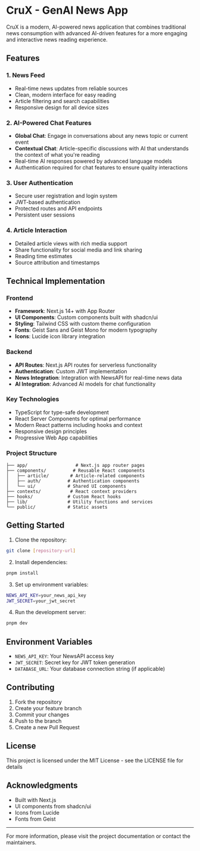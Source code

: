 # CruX - GenAI News App

CruX is a modern, AI-powered news application that combines traditional news consumption with advanced AI-driven features for a more engaging and interactive news reading experience.

## Features

### 1. News Feed
- Real-time news updates from reliable sources
- Clean, modern interface for easy reading
- Article filtering and search capabilities
- Responsive design for all device sizes

### 2. AI-Powered Chat Features
- **Global Chat**: Engage in conversations about any news topic or current event
- **Contextual Chat**: Article-specific discussions with AI that understands the context of what you're reading
- Real-time AI responses powered by advanced language models
- Authentication required for chat features to ensure quality interactions

### 3. User Authentication
- Secure user registration and login system
- JWT-based authentication
- Protected routes and API endpoints
- Persistent user sessions

### 4. Article Interaction
- Detailed article views with rich media support
- Share functionality for social media and link sharing
- Reading time estimates
- Source attribution and timestamps

## Technical Implementation

### Frontend
- **Framework**: Next.js 14+ with App Router
- **UI Components**: Custom components built with shadcn/ui
- **Styling**: Tailwind CSS with custom theme configuration
- **Fonts**: Geist Sans and Geist Mono for modern typography
- **Icons**: Lucide icon library integration

### Backend
- **API Routes**: Next.js API routes for serverless functionality
- **Authentication**: Custom JWT implementation
- **News Integration**: Integration with NewsAPI for real-time news data
- **AI Integration**: Advanced AI models for chat functionality

### Key Technologies
- TypeScript for type-safe development
- React Server Components for optimal performance
- Modern React patterns including hooks and context
- Responsive design principles
- Progressive Web App capabilities

### Project Structure
```
├── app/                  # Next.js app router pages
├── components/          # Reusable React components
│   ├── article/        # Article-related components
│   ├── auth/          # Authentication components
│   └── ui/            # Shared UI components
├── contexts/           # React context providers
├── hooks/             # Custom React hooks
├── lib/               # Utility functions and services
└── public/            # Static assets
```

## Getting Started

1. Clone the repository:
```bash
git clone [repository-url]
```

2. Install dependencies:
```bash
pnpm install
```

3. Set up environment variables:
```bash
NEWS_API_KEY=your_news_api_key
JWT_SECRET=your_jwt_secret
```

4. Run the development server:
```bash
pnpm dev
```

## Environment Variables

- `NEWS_API_KEY`: Your NewsAPI access key
- `JWT_SECRET`: Secret key for JWT token generation
- `DATABASE_URL`: Your database connection string (if applicable)

## Contributing

1. Fork the repository
2. Create your feature branch
3. Commit your changes
4. Push to the branch
5. Create a new Pull Request

## License

This project is licensed under the MIT License - see the LICENSE file for details

## Acknowledgments

- Built with Next.js
- UI components from shadcn/ui
- Icons from Lucide
- Fonts from Geist

---

For more information, please visit the project documentation or contact the maintainers.
